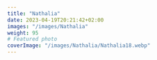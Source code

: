 ```yaml
---
title: "Nathalia"
date: 2023-04-19T20:21:42+02:00
images: "/images/Nathalia"
weight: 95
# Featured photo
coverImage: "/images/Nathalia/Nathalia18.webp"
---
```

